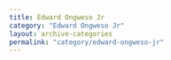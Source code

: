 ```yaml
---
title: Edward Ongweso Jr
category: "Edward Ongweso Jr"
layout: archive-categories
permalink: "category/edward-ongweso-jr"
---
```

